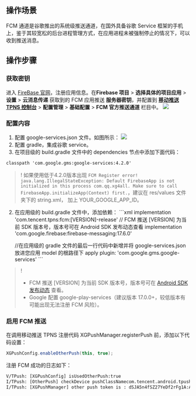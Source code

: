 ## 操作场景
FCM 通道是谷歌推出的系统级推送通道，在国外具备谷歌 Service 框架的手机上，鉴于其较宽松的后台进程管理方式，在应用进程未被强制停止的情况下，可以收到推送消息。

## 操作步骤
### 获取密钥
进入 [FireBase 官网](https://firebase.google.com/?hl=zh-cn)，注册应用信息。在**Firebase 项目** > **选择具体的项目应用** > **设置** > **云消息传递** 获取到的 FCM 应用推送 **服务器密钥**，并配置到 [**移动推送 TPNS 控制台**](https://console.cloud.tencent.com/tpns) > **配置管理** > **基础配置** > **FCM 官方推送通道** 栏目中。
![](https://main.qcloudimg.com/raw/d82c9dd04fe986ffc35a57e30eefce4f.png)
### 配置内容
1. 配置 google-services.json 文件。如图所示：
![](https://main.qcloudimg.com/raw/568561b72a775058bf06750bfab38ed0.png)
2. 配置 gradle，集成谷歌 service。
  1. 在项目级的 build.gradle 文件中的 dependencies 节点中添加下面代码：
```xml
classpath 'com.google.gms:google-services:4.2.0'
```
>! 如果使用低于4.2.0版本出现 `FCM Register error! java.lang.IllegalStateException: Default FirebaseApp is not initialized in this process com.qq.xg4all. Make sure to call FirebaseApp.initializeApp(Context) first.`，建议在 res/values 文件夹下的 string.xml， 加上 YOUR_GOOGLE_APP_ID。
>
  2. 在应用级的 build.gradle 文件中，添加依赖：
	```xml
	  implementation 'com.tencent.tpns:fcm:[VERSION]-release' // FCM 推送 [VERSION] 为当前 SDK 版本号，版本号可在 Android SDK 发布动态查看
      implementation  'com.google.firebase:firebase-messaging:17.6.0'

	 //在应用级的 gradle 文件的最后一行代码中新增并将 google-services.json 放进您应用 model 的根路径下
	apply plugin: 'com.google.gms.google-services'
	```
>!
>- FCM 推送 [VERSION] 为当前 SDK 版本号，版本号可在 [Android SDK 发布动态](https://cloud.tencent.com/document/product/548/44520) 查看。
>- Google 配置 google-play-services（建议版本 17.0.0+，较低版本有可能出现无法注册 FCM 风险）。

### 启用 FCM 推送
在调用移动推送 TPNS 注册代码 XGPushManager.registerPush 前，添加以下代码设置：

```java
XGPushConfig.enableOtherPush(this, true);
```
注册 FCM 成功的日志如下：

```xml
V/TPush: [XGPushConfig] isUsedOtherPush:true
I/TPush: [OtherPush] checkDevice pushClassNamecom.tencent.android.tpush.otherpush.fcm.impl.OtherPushImpl
I/TPush: [XGPushManager] other push token is : dSJA5n4fSZ27YeDf2rFg1A:APA91bGiqSPCMZTuyup**********f1fBIahZKYkth2OoDpixDPQmEZkQ11fX06mw_1kEaW5-jFmT4YwlER4qfX66h_BIoUxOyj_tKqZSUg7oHigIKaOrDWmMQfMAqGoT8qSfg  other push type: fcm
```
